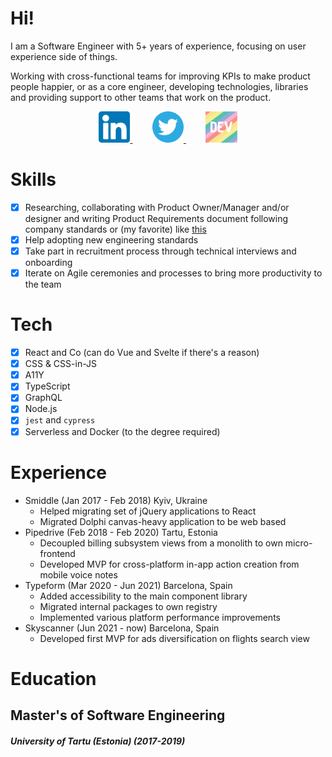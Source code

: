 # Hi!

I am a Software Engineer with 5+ years of experience, focusing on user experience side of things.

Working with cross-functional teams for improving KPIs to make product people happier, or as a core engineer, developing technologies, libraries and providing support to other teams that work on the product.

<p align="center">
  <a href="https://www.linkedin.com/in/lexswed/">
    <img src="static/linkedin.png" height="50px" alt="LinkedIn profile" />
  </a>
  &nbsp &nbsp &nbsp &nbsp
  <a href="https://twitter.com/lexswed">
    <img src="static/twitter.svg" height="50px" alt="Twitter profile" />
  </a>
  &nbsp &nbsp &nbsp &nbsp
  <a href="https://dev.to/lexswed">
    <img src="static/dev-rainbow.svg" height="50px" alt="dev.to profile" />
  </a>
</p>

# Skills

- [x] Researching, collaborating with Product Owner/Manager and/or designer and writing Product Requirements document following company standards or (my favorite) like [this](https://www.vindhyac.com/posts/best-prd-templates-from-companies-we-adore/)
- [x] Help adopting new engineering standards
- [x] Take part in recruitment process through technical interviews and onboarding
- [x] Iterate on Agile ceremonies and processes to bring more productivity to the team

# Tech

- [x] React and Co (can do Vue and Svelte if there's a reason)
- [x] CSS & CSS-in-JS
- [x] A11Y
- [x] TypeScript
- [x] GraphQL
- [x] Node.js
- [x] `jest` and `cypress`
- [x] Serverless and Docker (to the degree required)

# Experience

- Smiddle (Jan 2017 - Feb 2018) Kyiv, Ukraine
  - Helped migrating set of jQuery applications to React
  - Migrated Dolphi canvas-heavy application to be web based
- Pipedrive (Feb 2018 - Feb 2020) Tartu, Estonia
  - Decoupled billing subsystem views from a monolith to own micro-frontend
  - Developed MVP for cross-platform in-app action creation from mobile voice notes
- Typeform (Mar 2020 - Jun 2021) Barcelona, Spain
  - Added accessibility to the main component library
  - Migrated internal packages to own registry
  - Implemented various platform performance improvements
- Skyscanner (Jun 2021 - now) Barcelona, Spain
  - Developed first MVP for ads diversification on flights search view

# Education

## Master's of Software Engineering

##### University of Tartu (Estonia) (2017-2019)
